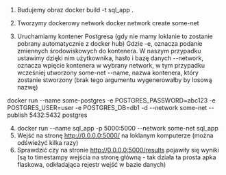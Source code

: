 1. Budujemy obraz
docker build -t sql_app .

2. Tworzymy dockerowy network 
docker network create some-net

3. Uruchamiamy kontener Postgresa (gdy nie mamy loklanie to zostanie pobrany automatycznie z docker hub)
Gdzie 
    -e, oznacza podanie zmiennych środowiskowych do kontenera. W naszym przypadku ustawimy dzięki nim użytkownika, hasło i bazę danych
    --network, oznacza wpięcie kontenera w wybrany network, w tym przypadku wcześniej utworzony some-net
    --name, nazwa kontenera, który zostanie stworzony (brak tego argumentu wygenerowałby by losową nazwę)
  
docker run --name some-postgres -e POSTGRES_PASSWORD=abc123 -e POSTGRES_USER=user -e POSTGRES_DB=db1 -d --network some-net --publish 5432:5432 postgres

4. docker run --name sql_app -p 5000:5000 --network some-net sql_app
5. Wejść na stronę http://0.0.0.0:5000/ na loklanym komputerze (można odświeżyć kilka razy)
6. Sprawdzić czy na stronie http://0.0.0.0:5000/results pojawiły się wyniki (są to timestampy wejścia na stronę główną - tak działa ta prosta apka flaskowa, 
odkładająca rejestr wejść w bazie danych)
